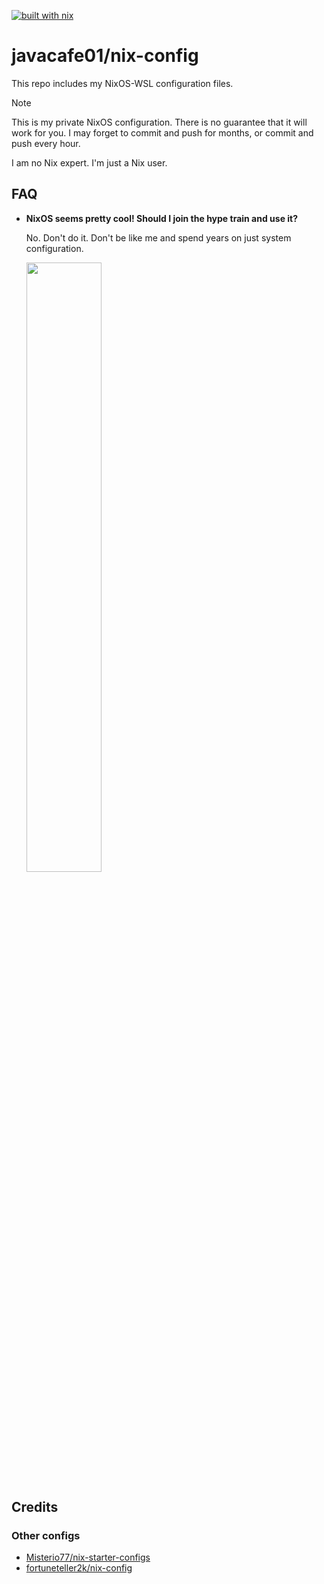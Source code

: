 [![built with nix](https://img.shields.io/static/v1?logo=nixos&logoColor=white&label=&message=Built%20with%20Nix&color=blue&labelColor=grey)](https://builtwithnix.org)

# javacafe01/nix-config

This repo includes my NixOS-WSL configuration files.

> [!NOTE]  
>
> This is my private NixOS configuration. There is no guarantee that it will work for you. I may forget to commit and push for months, or commit and push every hour.
> 
> I am no Nix expert. I'm just a Nix user.

## FAQ
+ **NixOS seems pretty cool! Should I join the hype train and use it?**
  
  No. Don't do it. Don't be like me and spend years on just system configuration.
  
  <img src="https://i.redd.it/ixi6zkudgsu61.png" width="50%" />
  

## Credits

### Other configs
+ [Misterio77/nix-starter-configs](https://github.com/Misterio77/nix-starter-configs)
+ [fortuneteller2k/nix-config](https://github.com/fortuneteller2k/nix-config)
